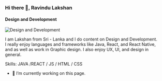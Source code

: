### Hi there 👋, Ravindu Lakshan
#### Design and Development
![Design and Development](https://drive.google.com/file/d/1D3tFwxKju_TyKelWUSy9U5CWkhx5NBtE/view?usp=sharing)

I am Lakshan from Sri - Lanka and I do content on Design and Development. I really enjoy languages and frameworks like Java, React, and React Native, and as well as work in Graphic design. I also enjoy UX, UI, and design in general.

Skills: JAVA /REACT / JS / HTML / CSS

- 🔭 I’m currently working on this page. 




